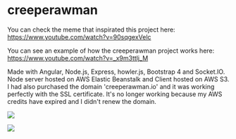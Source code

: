# creeperawman
You can check the meme that inspirated this project here: https://www.youtube.com/watch?v=90sqgexVelc

You can see an example of how the creeperawman project works here: https://www.youtube.com/watch?v=_x9m3ttlj_M

Made with Angular, Node.js, Express, howler.js, Bootstrap 4 and Socket.IO. Node server hosted on AWS Elastic Beanstalk and Client hosted on AWS S3. I had also purchased the domain 'creeperawman.io' and it was working perfectly with the SSL certificate. It's no longer working because my AWS credits have expired and I didn't renew the domain.

<img src="https://lh3.googleusercontent.com/ufaPtq1tL7Hl026PzR3FtX3GyJRBK_2LueI9MyLwaT196MoMcJQJbf9u81f37yMmGt3UBC_HdSLFtQERKidlqDUuBhR-WpFZ0LJ1jMe43gEks0ZefQqtAE8WcgdWT9AOKYgQpfTFTQ=w1170-h657-no"></img>

<img src="https://lh5.googleusercontent.com/aKn57x1S26iQlj5wiejEHFZpNdCL2SKpcMyqRRp9TtZJ1PrFgazD37mUh5k_M2dg7cYtSih9f7-L0Q=w1366-h657-rw"></img>
